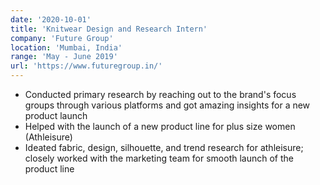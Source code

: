 ```yaml
---
date: '2020-10-01'
title: 'Knitwear Design and Research Intern'
company: 'Future Group'
location: 'Mumbai, India'
range: 'May - June 2019'
url: 'https://www.futuregroup.in/'
---
```


- Conducted primary research by reaching out to the brand's focus groups through various platforms and got amazing insights for a new product launch
- Helped with the launch of a new product line for plus size women (Athleisure)
- Ideated fabric, design, silhouette, and trend research for athleisure; closely worked with the marketing team for smooth launch of the product line
